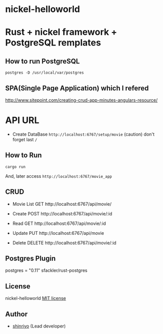 # nickel-helloworld

#  Rust + nickel framework + PostgreSQL remplates

## How to run PostgreSQL 
```
postgres -D /usr/local/var/postgres
```

## SPA(Single Page Application) which I refered
http://www.sitepoint.com/creating-crud-app-minutes-angulars-resource/

# API URL
* Create DataBase
`http://localhost:6767/setup/movie`
(caution) don't forget last `/`

## How to Run
`cargo run`

And, later access `http://localhost:6767/movie_app`

## CRUD

* Movie List
GET http://localhost:6767/api/movie/

* Create
POST http://localhost:6767/api/movie/:id

* Read
GET http://localhost:6767/api/movie/:id

* Update
PUT http://localhost:6767/api/movie

* Delete
DELETE http://localhost:6767/api/movie/:id

## Postgres Plugin
postgres = "0.11"
sfackler/rust-postgres

## License

nickel-helloworld [MIT license](http://www.opensource.org/licenses/MIT)

## Author

* [shinriyo](https://github.com/shinriyo) (Lead developer)

